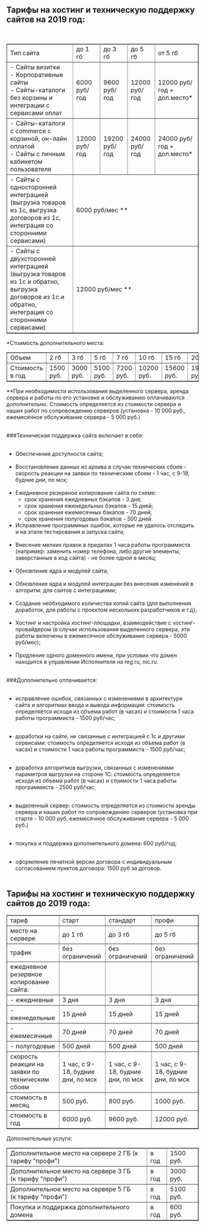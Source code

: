 
## Тарифы на хостинг и техническую поддержку сайтов на 2019 год: 
</br>
<table border="1">
<tr>
       <td>Тип сайта</td>
       <td>до 1 гб</td>
       <td>до 3 гб</td>
       <td>до 5 гб</td>
       <td>от 5 гб</td>
</tr>
<tr>
       <td>- Сайты визитки</br>- Корпоративные сайты</br>- Сайты-каталоги без корзины и интеграции с сервисами оплат</td>
       <td>6000 руб/год</td>
       <td>9600 руб/год</td>
       <td>12000 руб/год</td>
       <td>12000 руб/год + доп.место*</td>
</tr>
<tr>     <td>- Сайты-каталоги с commerce с корзиной, он-лайн оплатой</br>- Сайты с личным кабинетом пользователя</td>
       <td>12000 руб/год</td>
       <td>19200 руб/год</td>
       <td>24000 руб/год</td>
       <td>24000 руб/год + доп.место*</td>
</tr>
<tr>
       <td>- Сайты с односторонней интеграцией</br>(выгрузка товаров из 1с, выгрузка договоров из 1с, интеграция со сторонними сервисами)</td>
       <td colspan=4>6000 руб/мес **</td>
</tr>
<tr>
       <td>- Сайты с двухсторонней интеграцией</br>(выгрузка товаров из 1с и обратно, выгрузка договоров из 1с и обратно, интеграция со сторонними сервисами)</td>
       <td colspan=4>12000 руб/мес **</td>
</tr>
</table>

*Стоимость дополнительного места: 
<table border="1">
 <tr>
        <td>Объем</td>
        <td>2 гб</td>
        <td>3 гб</td>
        <td>5 гб</td>
        <td>7 гб</td>
        <td>10 гб</td>
        <td>15 гб</td>
        <td>20 гб</td>
        <td>30 гб</td>
    </tr>
    <tr>
       <td>Стоимость в год</td>
        <td>1500 руб.</td>
        <td>3000 руб.</td>
        <td>5100 руб.</td>
        <td>7200 руб.</td>
        <td>10200 руб.</td>
        <td>15600 руб.</td>
        <td>19200 руб.</td>
        <td>31200 руб.</td>
    </tr>
</table>
**При необходимости использования выделенного сервера, аренда сервера и работы по его установке и обслуживанию оплачиваются дополнительно. Стоимость определяется из стоимости сервера и наших работ по сопровождению серверов (установка - 10 000 руб., ежемесячное обслуживание сервера - 5 000 руб.)
</br>
</br>

###Техническая поддержка сайта включает в себя:</br></br>
- Обеспечение доступности сайта;</br></br>
- Восстановление данных из архива в случае технических сбоев - скорость реакции на заявки по техническим сбоям - 1 час, с 9-18, будние дни, по мск;</br></br>
- Ежедневное резервное копирование сайта по схеме:</br>
    - срок хранения ежедневных бэкапов - 3 дня;</br>
    - срок хранения еженедельных бэкапов - 15 дней;</br>
    - срок хранения ежемесячных бэкапов - 70 дней;</br>
    - срок хранения полугодовых бэкапов  - 500 дней.</br>
- Исправление программных ошибок, которые не удалось отследить и на этапе тестирования и запуска сайта;</br></br>
- Внесение мелких правок в пределах 1 часа работы программиста (например: заменить номер телефона, либо другие элементы, заверстанные в код сайта) - не более одной в месяц;</br></br>
- Обновление ядра и модулей сайта;</br></br>
- Обновление ядра и модулей интеграции без внесения изменений в алгоритм: для сайтов с интеграциями;</br></br>
- Создание необходимого количества копий сайта (для выполнения доработок, для работы с проектом нескольких разработчиков  и т.д);</br></br>
- Хостинг и настройка хостинг-площадки, взаимодействие с хостинг-провайдером (в случае использования выделенного сервера, эти работы включены в ежемесячное обслуживание сервера - 5000 руб/мес);</br></br>
- Продление одного доменного имени, при условии что домен находится в управлении Исполнителя на reg.ru, nic.ru.</br></br>


###Дополнительно оплачивается:</br></br>
- исправление ошибок, связанных с изменениями в архитектуре сайта и алгоритмах ввода и вывода информации: стоимость определяется исходя из объема работ (в часах) и стоимости 1 часа работы программиста - 1500 руб/час; </br></br>

- доработки на сайте, не связанные с интеграцией с 1с и другими сервисами: стоимость определяется исходя из объема работ (в часах) и стоимости 1 часа работы программиста - 1500 руб/час;</br></br>

- доработка алгоритмов выгрузки, связанных с изменениями параметров выгрузки на стороне 1С: стоимость определяется исходя из объема работ (в часах) и стоимости 1 часа работы программиста - 2500 руб/час;</br></br>

- выделенный сервер: стоимость определяется из стоимости аренды сервера и наших работ по сопровождению серверов (установка при старте - 10 000 руб, ежемесячное обслуживание сервера -  5 000 руб.)</br></br>

- покупка и поддержка дополнительного домена: 600 руб/год;</br></br>

- оформление печатной версии договора с индивидуальным согласованием пунктов договора: 1500 руб за договор.</br></br>


## Тарифы на хостинг и техническую поддержку сайтов  до 2019 года: 

<table border="1">
 <tr>
        <td>тариф</td>
        <td>старт</td>
        <td>стандарт</td>
        <td>профи</td>
    </tr>
    <tr>
        <td>место на сервере</td>
        <td>до 1 гб</td>
        <td>до 3 гб</td>
        <td>до 5 гб</td>
    </tr>
    <tr>
        <td>трафик</td>
        <td>без ограничений</td>
        <td>без ограничений</td>
        <td>без ограничений</td>
    </tr>
    <tr>
        <td>ежедневное резервное<div>копирование сайта:</td>
        <td></td>
        <td></td>
        <td></td>
    </tr>
    <tr>
        <td>- ежедневные</td>
        <td>3 дня</td>
        <td>3 дня</td>
        <td>3 дня</td>
    </tr>
    <tr>
        <td>- еженедельные</td>
        <td>15 дней</td>
        <td>15 дней</td>
        <td>15 дней</td>
    </tr>
    <tr>
        <td>- ежемесячные</td>
        <td>70 дней</td>
        <td>70 дней</td>
        <td>70 дней</td>
    </tr>
    <tr>
        <td>- полугодовые</td>
        <td>500 дней</td>
        <td>500 дней</td>
        <td>500 дней</td>
    </tr>
    <tr>
        <td>скорость реакции на заявки по<div>техническим сбоям</td>
        <td>1 час, с 9-18, будние дни, по мск</td>
        <td>1 час, с 9-18, будние дни, по мск</td>
        <td>1 час, с 9-18, будние дни, по мск</td>
    </tr>
    <tr>
        <td>стоимость в месяц</td>
        <td>500 руб.</td>
        <td>800 руб.</td>
        <td>1000 руб.</td>
    </tr>
    <tr>
        <td>стоимость в год</td>
        <td>6000 руб.</td>
        <td>9600 руб.</td>
        <td>12000 руб.</td>
    </tr>
</table>

Дополнительные услуги: 
<table border="1">
 <tr>
        <td>Дополнительное место на сервере 2 ГБ (к тарифу "профи")</td>
        <td>в год</td>
        <td>1500 руб.</td>
    </tr>
    <tr>
        <td>Дополнительное место на сервере 3 ГБ<div>(к тарифу "профи")</td>
        <td>в год</td>
        <td>3000 руб.</td>
    </tr>
    <tr>
        <td>Дополнительное место на сервере 5 ГБ<div>(к тарифу "профи")</td>
        <td>в год</td>
        <td>5100 руб.</td>
    </tr>
    <tr>
        <td>Покупка и поддержка дополнительного домена</td>
        <td>в год</td>
        <td>600 руб.</td>
    </tr>
</table>
</br>
</br>

